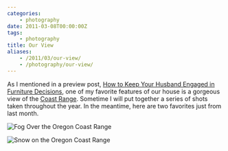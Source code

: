 ```yaml
---
categories:
    - photography
date: 2011-03-08T00:00:00Z
tags:
    - photography
title: Our View
aliases: 
    - /2011/03/our-view/
    - /photography/our-view/
---
```


As I mentioned in a preview post, [How to Keep Your Husband Engaged in Furniture Decisions][furniture], one of my favorite features of our house is a gorgeous view of the [Coast Range][coast-range]. Sometime I will put together a series of shots taken throughout the year. In the meantime, here are two favorites just from last month.

![Fog Over the Oregon Coast Range](/uploads/2011/03/OurView-IMG_1034.jpg "Fog Over the Oregon Coast Range")

![Snow on the Oregon Coast Range](/uploads/2011/03/OurView-IMG_1464.jpg "Snow on the Oregon Coast Range")

[furniture]: /2011/02/how-to-keep-your-husband-engaged-in-furniture-decisions/ "How to Keep Your Husband Engaged in Furniture Decisions"
[coast-range]: http://en.wikipedia.org/wiki/Oregon_Coast_Range "Oregon Coast Range"